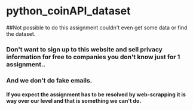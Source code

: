# python_coinAPI_dataset

##Not possible to do this assignment couldn't even get some data or find the dataset. 


### Don't want to sign up to this website and sell privacy information for free to companies you don't know just for 1 assignment..
### And we don't do fake emails. 


#### If you expect the assignment has to be resolved by web-scrapping it is way over our level and that is something we can't do.




  
